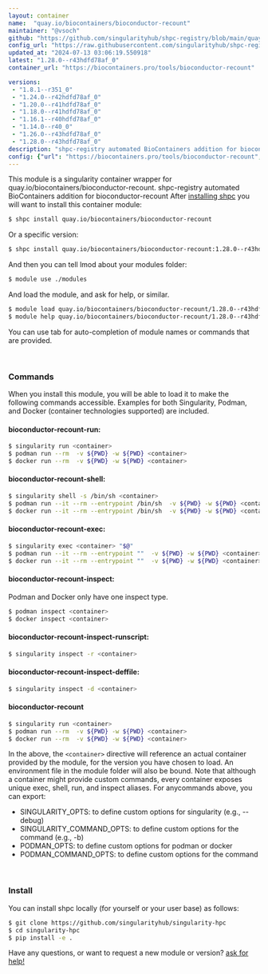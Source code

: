 ```yaml
---
layout: container
name:  "quay.io/biocontainers/bioconductor-recount"
maintainer: "@vsoch"
github: "https://github.com/singularityhub/shpc-registry/blob/main/quay.io/biocontainers/bioconductor-recount/container.yaml"
config_url: "https://raw.githubusercontent.com/singularityhub/shpc-registry/main/quay.io/biocontainers/bioconductor-recount/container.yaml"
updated_at: "2024-07-13 03:06:19.550918"
latest: "1.28.0--r43hdfd78af_0"
container_url: "https://biocontainers.pro/tools/bioconductor-recount"

versions:
 - "1.8.1--r351_0"
 - "1.24.0--r42hdfd78af_0"
 - "1.20.0--r41hdfd78af_0"
 - "1.18.0--r41hdfd78af_0"
 - "1.16.1--r40hdfd78af_0"
 - "1.14.0--r40_0"
 - "1.26.0--r43hdfd78af_0"
 - "1.28.0--r43hdfd78af_0"
description: "shpc-registry automated BioContainers addition for bioconductor-recount"
config: {"url": "https://biocontainers.pro/tools/bioconductor-recount", "maintainer": "@vsoch", "description": "shpc-registry automated BioContainers addition for bioconductor-recount", "latest": {"1.28.0--r43hdfd78af_0": "sha256:27ea1d2170343ec944e14dfa83a331b25d4d93bddd8a2a37ddee932a9d13036d"}, "tags": {"1.8.1--r351_0": "sha256:becae77683a506d07159b57986d5cbcfa53eba4b276b62c817a3f9e59729c898", "1.24.0--r42hdfd78af_0": "sha256:029a0f5a334118eaa727c642eb41b080d4ff88f23139a6605e9672b3a6b033f3", "1.20.0--r41hdfd78af_0": "sha256:4029834487f7fc7035d79c933a410b33a93585c629ea358068ec05b1d1a06f5f", "1.18.0--r41hdfd78af_0": "sha256:e6fbc982d8ce8ce73e0c34947f293d6569ffbcd80a5e8d3e173e521824285477", "1.16.1--r40hdfd78af_0": "sha256:ef712e7b0f30f86eee1c9149e8f959a586f6332d93f87262705ed0f81228e123", "1.14.0--r40_0": "sha256:5ca000875a5eaaf87ce395d51242efaea7026eb0758ee6a96c1e9ae45be4ee55", "1.26.0--r43hdfd78af_0": "sha256:c6ff45525a999dcab09b2e7507c433fedc2eb2788b874585a468fe241d2ded6e", "1.28.0--r43hdfd78af_0": "sha256:27ea1d2170343ec944e14dfa83a331b25d4d93bddd8a2a37ddee932a9d13036d"}, "docker": "quay.io/biocontainers/bioconductor-recount"}
---
```


This module is a singularity container wrapper for quay.io/biocontainers/bioconductor-recount.
shpc-registry automated BioContainers addition for bioconductor-recount
After [installing shpc](#install) you will want to install this container module:


```bash
$ shpc install quay.io/biocontainers/bioconductor-recount
```

Or a specific version:

```bash
$ shpc install quay.io/biocontainers/bioconductor-recount:1.28.0--r43hdfd78af_0
```

And then you can tell lmod about your modules folder:

```bash
$ module use ./modules
```

And load the module, and ask for help, or similar.

```bash
$ module load quay.io/biocontainers/bioconductor-recount/1.28.0--r43hdfd78af_0
$ module help quay.io/biocontainers/bioconductor-recount/1.28.0--r43hdfd78af_0
```

You can use tab for auto-completion of module names or commands that are provided.

<br>

### Commands

When you install this module, you will be able to load it to make the following commands accessible.
Examples for both Singularity, Podman, and Docker (container technologies supported) are included.

#### bioconductor-recount-run:

```bash
$ singularity run <container>
$ podman run --rm  -v ${PWD} -w ${PWD} <container>
$ docker run --rm  -v ${PWD} -w ${PWD} <container>
```

#### bioconductor-recount-shell:

```bash
$ singularity shell -s /bin/sh <container>
$ podman run --it --rm --entrypoint /bin/sh  -v ${PWD} -w ${PWD} <container>
$ docker run --it --rm --entrypoint /bin/sh  -v ${PWD} -w ${PWD} <container>
```

#### bioconductor-recount-exec:

```bash
$ singularity exec <container> "$@"
$ podman run --it --rm --entrypoint ""  -v ${PWD} -w ${PWD} <container> "$@"
$ docker run --it --rm --entrypoint ""  -v ${PWD} -w ${PWD} <container> "$@"
```

#### bioconductor-recount-inspect:

Podman and Docker only have one inspect type.

```bash
$ podman inspect <container>
$ docker inspect <container>
```

#### bioconductor-recount-inspect-runscript:

```bash
$ singularity inspect -r <container>
```

#### bioconductor-recount-inspect-deffile:

```bash
$ singularity inspect -d <container>
```



#### bioconductor-recount

```bash
$ singularity run <container>
$ podman run --rm  -v ${PWD} -w ${PWD} <container>
$ docker run --rm  -v ${PWD} -w ${PWD} <container>
```


In the above, the `<container>` directive will reference an actual container provided
by the module, for the version you have chosen to load. An environment file in the
module folder will also be bound. Note that although a container
might provide custom commands, every container exposes unique exec, shell, run, and
inspect aliases. For anycommands above, you can export:

 - SINGULARITY_OPTS: to define custom options for singularity (e.g., --debug)
 - SINGULARITY_COMMAND_OPTS: to define custom options for the command (e.g., -b)
 - PODMAN_OPTS: to define custom options for podman or docker
 - PODMAN_COMMAND_OPTS: to define custom options for the command

<br>

### Install

You can install shpc locally (for yourself or your user base) as follows:

```bash
$ git clone https://github.com/singularityhub/singularity-hpc
$ cd singularity-hpc
$ pip install -e .
```

Have any questions, or want to request a new module or version? [ask for help!](https://github.com/singularityhub/singularity-hpc/issues)